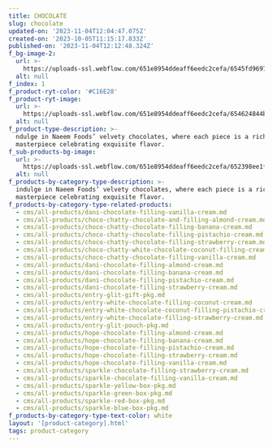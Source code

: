 ```yaml
---
title: CHOCOLATE
slug: chocolate
updated-on: '2023-11-04T12:04:47.075Z'
created-on: '2023-10-05T11:15:17.833Z'
published-on: '2023-11-04T12:12:48.324Z'
f_bg-image-2:
  url: >-
    https://uploads-ssl.webflow.com/651e8954ddeaff6eedc2cefa/6545fd9697cc58d2a4879a3c_category%201chocolate.png
  alt: null
f_index: 1
f_product-ryt-color: '#C16E28'
f_product-ryt-image:
  url: >-
    https://uploads-ssl.webflow.com/651e8954ddeaff6eedc2cefa/654624844b0754ad48757762_choco%20category%20.png
  alt: null
f_product-type-description: >-
  ndulge in Naeem Foods’ velvety chocolates, where each piece is a rich
  masterpiece celebrating exquisite flavor.
f_sub-products-bg-image:
  url: >-
    https://uploads-ssl.webflow.com/651e8954ddeaff6eedc2cefa/652398ee1f5870e144582e6d_Group%20535.png
  alt: null
f_products-by-category-type-description: >-
  indulge in Naeem Foods’ velvety chocolates, where each piece is a rich
  masterpiece celebrating exquisite flavor.
f_products-by-category-type-related-products:
  - cms/all-products/dani-chocolate-filling-vanilla-cream.md
  - cms/all-products/choco-chatty-chocolate-and-filling-almond-cream.md
  - cms/all-products/choco-chatty-chocolate-filling-banana-cream.md
  - cms/all-products/choco-chatty-chocolate-filling-pistachio-cream.md
  - cms/all-products/choco-chatty-chocolate-filling-strawberry-cream.md
  - cms/all-products/choco-chatty-white-chocolate-coconut-filling-cream.md
  - cms/all-products/choco-chatty-chocolate-filling-vanilla-cream.md
  - cms/all-products/dani-chocolate-filling-almond-cream.md
  - cms/all-products/dani-chocolate-filling-banana-cream.md
  - cms/all-products/dani-chocolate-filling-pistachio-cream.md
  - cms/all-products/dani-chocolate-filling-strawberry-cream.md
  - cms/all-products/entry-glit-gift-pkg.md
  - cms/all-products/entry-white-chocolate-filling-coconut-cream.md
  - cms/all-products/entry-white-chocolate-coconut-filling-pistachio-cream.md
  - cms/all-products/entry-white-chocolate-filling-strawberry-cream.md
  - cms/all-products/entry-glit-pouch-pkg.md
  - cms/all-products/hope-chocolate-filling-almond-cream.md
  - cms/all-products/hope-chocolate-filling-banana-cream.md
  - cms/all-products/hope-chocolate-filling-pistachio-cream.md
  - cms/all-products/hope-chocolate-filling-strawberry-cream.md
  - cms/all-products/hope-chocolate-filling-vanilla-cream.md
  - cms/all-products/sparkle-chocolate-filling-strawberry-cream.md
  - cms/all-products/sparkle-chocolate-filling-vanilla-cream.md
  - cms/all-products/sparkle-yellow-box-pkg.md
  - cms/all-products/sparkle-green-box-pkg.md
  - cms/all-products/sparkle-red-box-pkg.md
  - cms/all-products/sparkle-blue-box-pkg.md
f_products-by-category-type-text-color: white
layout: '[product-category].html'
tags: product-category
---
```



